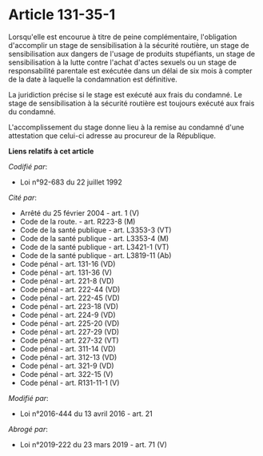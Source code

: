 # Article 131-35-1

Lorsqu'elle est encourue à titre de peine complémentaire, l'obligation d'accomplir un stage de sensibilisation à la sécurité
routière, un stage de sensibilisation aux dangers de l'usage de produits stupéfiants, un stage de sensibilisation à la lutte
contre l'achat d'actes sexuels ou un stage de responsabilité parentale est exécutée dans un délai de six mois à compter de la
date à laquelle la condamnation est définitive.

La juridiction précise si le stage est exécuté aux frais du condamné. Le stage de sensibilisation à la sécurité routière est
toujours exécuté aux frais du condamné.

L'accomplissement du stage donne lieu à la remise au condamné d'une attestation que celui-ci adresse au procureur de la
République.

**Liens relatifs à cet article**

_Codifié par_:

  - Loi n°92-683 du 22 juillet 1992

_Cité par_:

  - Arrêté du 25 février 2004 - art. 1 (V)
  - Code de la route. - art. R223-8 (M)
  - Code de la santé publique - art. L3353-3 (VT)
  - Code de la santé publique - art. L3353-4 (M)
  - Code de la santé publique - art. L3421-1 (VT)
  - Code de la santé publique - art. L3819-11 (Ab)
  - Code pénal - art. 131-16 (VD)
  - Code pénal - art. 131-36 (V)
  - Code pénal - art. 221-8 (VD)
  - Code pénal - art. 222-44 (VD)
  - Code pénal - art. 222-45 (VD)
  - Code pénal - art. 223-18 (VD)
  - Code pénal - art. 224-9 (VD)
  - Code pénal - art. 225-20 (VD)
  - Code pénal - art. 227-29 (VD)
  - Code pénal - art. 227-32 (VT)
  - Code pénal - art. 311-14 (VD)
  - Code pénal - art. 312-13 (VD)
  - Code pénal - art. 321-9 (VD)
  - Code pénal - art. 322-15 (V)
  - Code pénal - art. R131-11-1 (V)

_Modifié par_:

  - Loi n°2016-444 du 13 avril 2016 - art. 21

_Abrogé par_:

  - Loi n°2019-222 du 23 mars 2019 - art. 71 (V)
